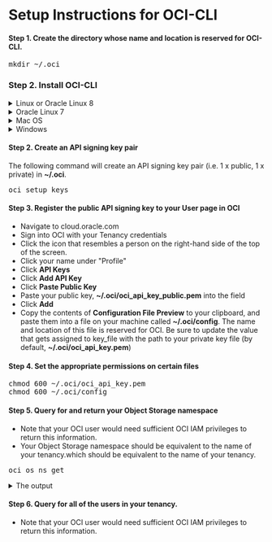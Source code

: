 # Setup Instructions for OCI-CLI

#### Step 1. Create the directory whose name and location is reserved for OCI-CLI.
<pre>
mkdir ~/.oci
</pre>

### Step 2. Install OCI-CLI
<details>
	<summary>Linux or Oracle Linux 8</summary>
	If you are using a Linux or Oracle Linux 8, install OCI-CLI with this command.
<pre>
bash -c "$(curl -L https://raw.githubusercontent.com/oracle/oci-cli/master/scripts/install/install.sh)"
</pre>
</details>
<details>
	<summary>Oracle Linux 7</summary>
	If you are using a Oracle Linux 7, install OCI-CLI with yum.
<pre>
sudo yum install python36-oci-cli
</pre>
</details>
<details>
	<summary>Mac OS</summary>
	If you are using a MAC OS, install OCI-CLI with homebrew.
<pre>
brew update && brew install oci-cli
</pre>
</details>
<details>
	<summary>Windows</summary>
	If you are using Windows, please refer to the Windows section in the Quickstart from the Oracle documentation.

[Quickstart - Oracle Docs](https://docs.oracle.com/en-us/iaas/Content/API/SDKDocs/cliinstall.htm#Quickstart)
</details>

#### Step 2. Create an API signing key pair
The following command will create an API signing key pair (i.e. 1 x public, 1 x private) in <b>\~/.oci</b>.
<pre>
oci setup keys
</pre>

#### Step 3. Register the public API signing key to your User page in OCI

- Navigate to cloud.oracle.com
- Sign into OCI with your Tenancy credentials
- Click the icon that resembles a person on the right-hand side of the top of the screen.
- Click your name under "Profile"
- Click <b>API Keys</b>
- Click <b>Add API Key</b>
- Click <b>Paste Public Key</b>
- Paste your public key, <b>~/.oci/oci_api_key_public.pem</b> into the field
- Click <b>Add</b>
- Copy the contents of <b>Configuration File Preview</b> to your clipboard, and paste them into a file on your machine called <b>\~/.oci/config</b>. The name and location of this file is reserved for OCI. Be sure to update the value that gets assigned to key_file with the path to your private key file (by default, <b>\~/.oci/oci_api_key.pem</b>)

#### Step 4. Set the appropriate permissions on certain files
<pre>
chmod 600 ~/.oci/oci_api_key.pem
chmod 600 ~/.oci/config
</pre>

#### Step 5. Query for and return your Object Storage namespace
- Note that your OCI user would need sufficient OCI IAM privileges to return this information.
- Your Object Storage namespace should be equivalent to the name of your tenancy.which should be equivalent to the name of your tenancy.
<pre>
oci os ns get
</pre>
<details>
	<summary>The output</summary>
<pre>
{
  "data": "YOUR_OBJECT_STORAGE_NAMESPACE"
}
</pre>
</details>

#### Step 6. Query for all of the users in your tenancy.
- Note that your OCI user would need sufficient OCI IAM privileges to return this information.
